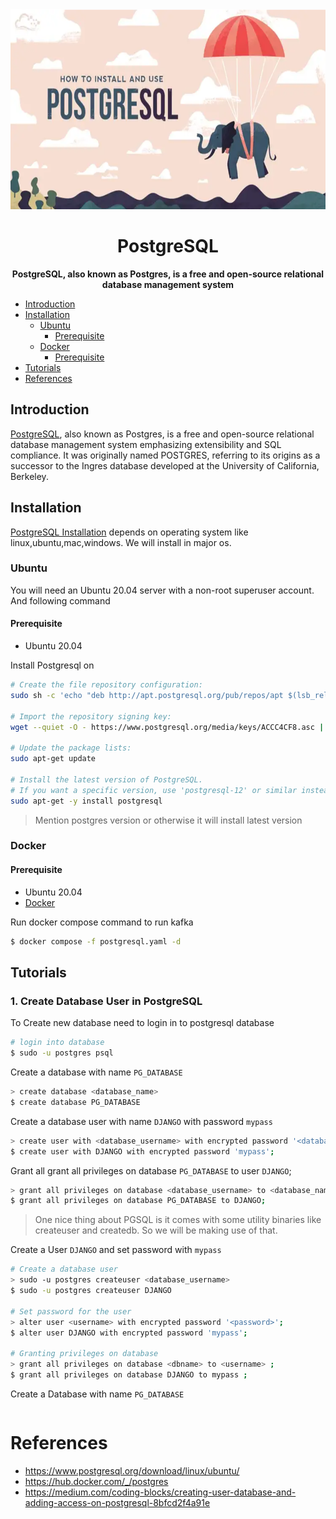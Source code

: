 <div align="center">
    <img src="img/logo.png" height="320" width="830" alt="Tech Stacks">
    <h1>PostgreSQL</h1>
    <strong>PostgreSQL, also known as Postgres, is a free and open-source relational database management system</strong>
</div>

<!-- TOC -->
  * [Introduction](#introduction)
  * [Installation](#installation)
    * [Ubuntu](#ubuntu)
      * [Prerequisite](#prerequisite)
    * [Docker](#docker)
      * [Prerequisite](#prerequisite)
  * [Tutorials](#tutorials)
* [References](#references)
<!-- TOC -->


## Introduction
[PostgreSQL](https://www.postgresql.org/), also known as Postgres, is a free and open-source relational database management system emphasizing extensibility and SQL compliance. It was originally named POSTGRES, referring to its origins as a successor to the Ingres database developed at the University of California, Berkeley.

## Installation
[PostgreSQL Installation](https://www.postgresql.org/download/) depends on operating system like linux,ubuntu,mac,windows. We will install in major os.


### Ubuntu
You will need an Ubuntu 20.04 server with a non-root superuser account. And following command

#### Prerequisite
* Ubuntu 20.04

Install Postgresql on 
```bash
# Create the file repository configuration:
sudo sh -c 'echo "deb http://apt.postgresql.org/pub/repos/apt $(lsb_release -cs)-pgdg main" > /etc/apt/sources.list.d/pgdg.list'

# Import the repository signing key:
wget --quiet -O - https://www.postgresql.org/media/keys/ACCC4CF8.asc | sudo apt-key add -

# Update the package lists:
sudo apt-get update

# Install the latest version of PostgreSQL.
# If you want a specific version, use 'postgresql-12' or similar instead of 'postgresql':
sudo apt-get -y install postgresql
```
> Mention postgres version or otherwise it will install latest version

### Docker
#### Prerequisite
* Ubuntu 20.04
* [Docker](https://hub.docker.com/_/postgres)

Run docker compose command to run kafka
```bash
$ docker compose -f postgresql.yaml -d
```

## Tutorials
### 1. Create Database User in PostgreSQL
To Create new database need to login in to postgresql database
```bash
# login into database 
$ sudo -u postgres psql
```
Create a database with name `PG_DATABASE`
```bash
> create database <database_name>
$ create database PG_DATABASE
```

Create a database user with name `DJANGO` with password `mypass`
```bash
> create user with <database_username> with encrypted password '<database_password>';
$ create user with DJANGO with encrypted password 'mypass';
```

Grant all grant all privileges on database `PG_DATABASE` to user `DJANGO`;
```bash
> grant all privileges on database <database_username> to <database_name>;
$ grant all privileges on database PG_DATABASE to DJANGO;
```
> One nice thing about PGSQL is it comes with some utility binaries like createuser and createdb. So we will be making use of that.

Create a User `DJANGO` and set password with `mypass`
```bash
# Create a database user
> sudo -u postgres createuser <database_username>
$ sudo -u postgres createuser DJANGO

# Set password for the user
> alter user <username> with encrypted password '<password>';
$ alter user DJANGO with encrypted password 'mypass';

# Granting privileges on database
> grant all privileges on database <dbname> to <username> ;
$ grant all privileges on database DJANGO to mypass ;
```

Create a Database with name `PG_DATABASE`
```bash

```
# References
- https://www.postgresql.org/download/linux/ubuntu/
- https://hub.docker.com/_/postgres
- https://medium.com/coding-blocks/creating-user-database-and-adding-access-on-postgresql-8bfcd2f4a91e